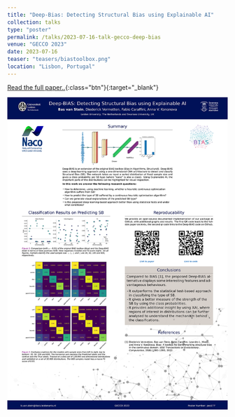 ```yaml
---
title: "Deep-Bias: Detecting Structural Bias using Explainable AI"
collection: talks
type: "poster"
permalink: /talks/2023-07-16-talk-gecco-deep-bias
venue: "GECCO 2023"
date: 2023-07-16
teaser: "teasers/biastoolbox.png"
location: "Lisbon, Portugal"
---
```



[Read the full paper..](https://arxiv.org/abs/2304.01869){:class="btn"}{:target="_blank"}


![](../files/GECCO_Deep_BIAS_Poster_final.png)